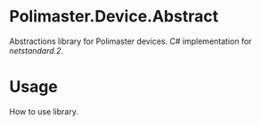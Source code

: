 # Polimaster.Device.Abstract

Abstractions library for Polimaster devices. C# implementation for *netstandard.2*.

# Usage

How to use library.
